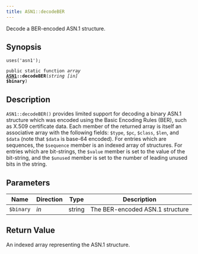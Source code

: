 ```yaml
---
title: ASN1::decodeBER
---
```


Decode a BER-encoded ASN.1 structure.

## Synopsis

<code>uses('asn1');</code>

<code>public static function <i>array</i> <b><a href="ASN1">ASN1</a>::decodeBER</b>(<i>string</i> <i>[in]</i> <b>$binary</b>)</code>

## Description

`ASN1::decodeBER()` provides limited support for decoding a binary ASN.1
structure which was encoded using the Basic Encoding Rules (BER), such
as X.509 certificate data.
Each member of the returned array is itself an associative array with
the following fields: `$type`, `$pc`, `$class`, `$len`,
and `$data` (note that `$data` is base-64 encoded).
For entries which are sequences, the `$sequence` member is an
indexed array of structures.
For entries which are bit-strings, the `$value` member is set to the
value of the bit-string, and the `$unused` member is set to the
number of leading unused bits in the string.

## Parameters

<table>
  <thead>
    <tr>
      <th>Name</th>
      <th>Direction</th>
      <th>Type</th>
      <th>Description</th>
    </tr>
  </thead>
  <tbody>
    <tr>
      <td><code>$binary</code>
      <td><i>in</i></td>
      <td>string</td>
      <td>
The BER-encoded ASN.1 structure
      </td>
    </tr>
  </tbody>
</table>

## Return Value

An indexed array representing the ASN.1 structure.

